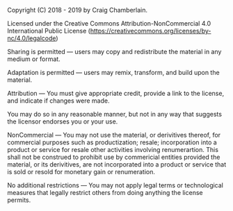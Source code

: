 Copyright (C) 2018 - 2019 by Craig Chamberlain.

Licensed under the Creative Commons Attribution-NonCommercial 4.0 International Public License (https://creativecommons.org/licenses/by-nc/4.0/legalcode)

Sharing is permitted — users may copy and redistribute the material in any medium or format.

Adaptation is permitted — users may remix, transform, and build upon the material.

Attribution — You must give appropriate credit, provide a link to the license, and indicate if changes were made. 

You may do so in any reasonable manner, but not in any way that suggests the licensor endorses you or your use.

NonCommercial — You may not use the material, or derivitives thereof, for commercial purposes such as productization; resale; incorporation into a product or service for resale other activities involving renumerartion. This shall not be construed to prohibit use by commericial entities provided the material, or its derivitives, are not incorporated into a product or service that is sold or resold for monetary gain or renumeration.

No additional restrictions — You may not apply legal terms or technological measures that legally restrict others from doing anything the license permits.




